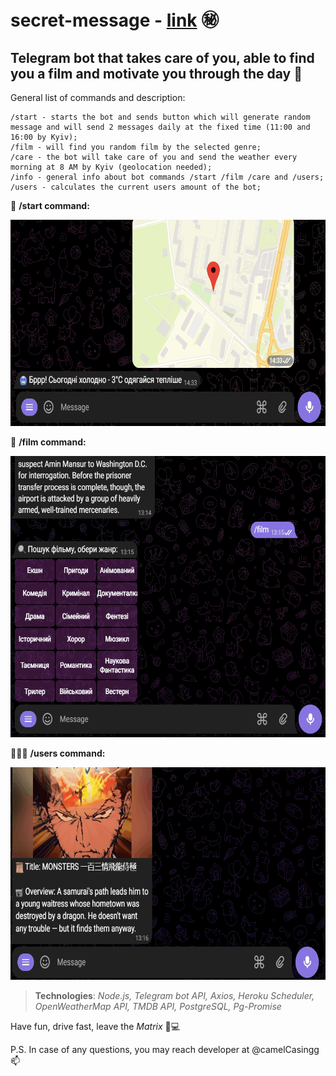 # secret-message - <a href="https://t.me/secretMessageForNastya_bot">link</a> ㊙️
## Telegram bot that takes care of you, able to find you a film and motivate you through the day 🤖

General list of commands and description:
```
/start - starts the bot and sends button which will generate random
message and will send 2 messages daily at the fixed time (11:00 and 16:00 by Kyiv);
/film - will find you random film by the selected genre;
/care - the bot will take care of you and send the weather every morning at 8 AM by Kyiv (geolocation needed);
/info - general info about bot commands /start /film /care and /users;
/users - calculates the current users amount of the bot;
```

🚀 **/start command:**

<img src="img/start.gif" alt="Start GIF" width="644" height="330">

🎥 **/film command:**

<img src="img/film.gif" alt="Start GIF" width="644" height="450">

🧑‍🤝‍🧑 **/users command:**

<img src="img/users.gif" alt="Start GIF" width="644" height="340">

> **Technologies**:
> *Node.js,
> Telegram bot API,
> Axios,
> Heroku Scheduler,
> OpenWeatherMap API,
> TMDB API,
> PostgreSQL,
> Pg-Promise*

Have fun, drive fast, leave the *Matrix* 🙂💻

P.S. In case of any questions, you may reach developer at @camelCasingg 📫
